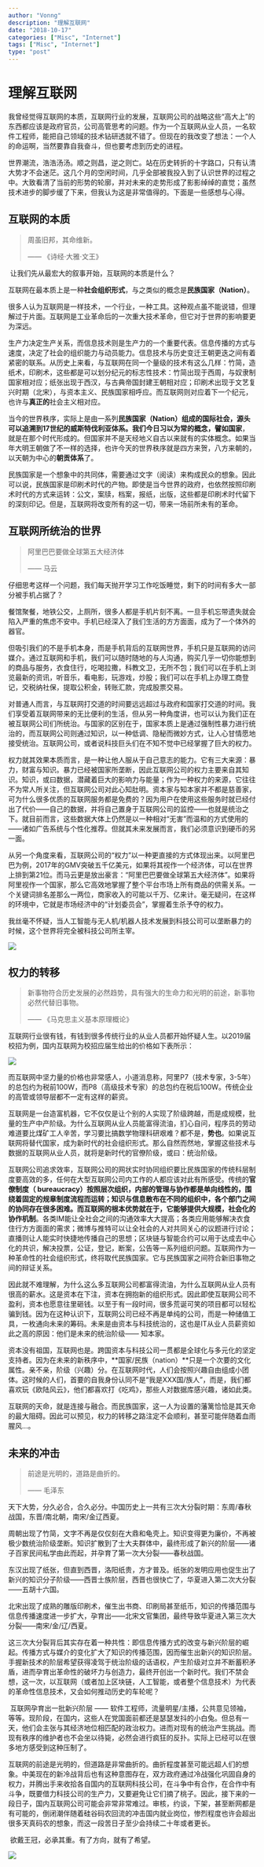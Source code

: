```yaml
---
author: "Vonng"
description: "理解互联网"
date: "2018-10-17"
categories: ["Misc", "Internet"]
tags: ["Misc", "Internet"]
type: "post"
---
```




# 理解互联网

​	我曾经觉得互联网的本质，互联网行业的发展，互联网公司的战略这些“高大上”的东西都应该是政府官员，公司高管思考的问题。作为一个互联网从业人员，一名软件工程师，能把自己领域的技术钻研透就不错了。但现在的我改变了想法：一个人的命运啊，当然要靠自我奋斗，但也要考虑到历史的进程。

​	世界潮流，浩浩汤汤。顺之则昌，逆之则亡。站在历史转折的十字路口，只有认清大势才不会迷茫。这几个月的空闲时间，几乎全部被我投入到了认识世界的过程之中。大致看清了当前的形势的轮廓，并对未来的走势形成了影影绰绰的直觉；虽然技术进步的脚步缓了下来，但我认为这是非常值得的。下面是一些感想与心得。



## 互联网的本质

> 周虽旧邦，其命维新。
>
> —— 《诗经·大雅·文王》

​	让我们先从最宏大的叙事开始，互联网的本质是什么？

​	互联网在最本质上是一种**社会组织形式**，与之类似的概念是**民族国家（Nation）**。

​	很多人认为互联网是一样技术，一个行业，一种工具。这种观点虽不能说错，但理解过于片面。互联网是工业革命后的一次重大技术革命，但它对于世界的影响要更为深远。

​	生产力决定生产关系，而信息技术则是生产力的一个重要代表。信息传播的方式与速度，决定了社会的组织能力与动员能力。信息技术与历史变迁王朝更迭之间有着紧密的联系。从历史上来看，与互联网在同一个量级的技术有这么几样：竹简，造纸术，印刷术，这些都是可以划分纪元的标志性技术：竹简出现于西周，与奴隶制国家相对应；纸张出现于西汉，与古典帝国封建王朝相对应；印刷术出现于文艺复兴时期（北宋），与资本主义、民族国家相呼应。而互联网则对应着下一个纪元，也许与**真正的**社会主义相对应。

​	当今的世界秩序，实际上是由一系列**民族国家（Nation）**组成的国际社会，源头可以追溯到17世纪的威斯特伐利亚体系。我们今日习以为常的概念，譬如**国家**，就是在那个时代形成的。但国家并不是天经地义自古以来就有的实体概念。如果当年大明王朝做了不一样的选择，也许今天的世界秩序就是四方来贺，八方来朝的，以天朝为中心的**朝贡体系**了。

​	民族国家是一个想象中的共同体，需要通过文字（阅读）来构成民众的想象。因此可以说，民族国家是印刷术时代的产物。即使是当今世界的政府，也依然按照印刷术时代的方式来运转：公文，案牍，档案，报纸，出版，这些都是印刷术时代留下的深刻印记。但是，互联网将改变所有的这一切，带来一场前所未有的革命。



## 互联网所统治的世界

> 阿里巴巴要做全球第五大经济体
>
> —— 马云

仔细思考这样一个问题，我们每天抛开学习工作吃饭睡觉，剩下的时间有多大一部分被手机占据了？

餐馆聚餐，地铁公交，上厕所，很多人都是手机片刻不离。一旦手机忘带遗失就会陷入严重的焦虑不安中。手机已经深入了我们生活的方方面面，成为了一个体外的器官。

​	但吸引我们的不是手机本身，而是手机背后的互联网世界，手机只是互联网的访问媒介。通过互联网和手机，我们可以随时随地的与人沟通，购买几乎一切你能想到的商品与服务，衣食住行，吃喝拉撒，科教文卫，无所不包；我们可以在手机上浏览最新的资讯，听音乐，看电影，玩游戏，炒股；我们可以在手机上办理工商登记，交税纳社保，提取公积金，转账汇款，完成股票交易。

​	对普通人而言，与互联网打交道的时间要远远超过与政府和国家打交道的时间。我们享受着互联网带来的无比便利的生活，但从另一种角度讲，也可以认为我们正在被互联网公司们所统治。与国家的区别在于，国家本质上是通过强制性暴力进行统治的，而互联网公司则通过知识，以一种低调、隐秘而微妙方式，让人心甘情愿地接受统治。互联网公司，或者说科技巨头们在不知不觉中已经掌握了巨大的权力。

​	权力就其效果本质而言，是一种让他人服从于自己意志的能力。它有三大来源：暴力，财富与知识。暴力已经被国家所垄断，因此互联网公司的权力主要来自其知识。知识，或曰数据，潜藏着巨大的影响力与能量；作为一种权力的来源，它往往不为常人所关注，但互联网公司对此心知肚明。资本家与知本家并不都是慈善家，可为什么很多优质的互联网服务都是免费的？因为用户在使用这些服务时就已经付出了代价——自己的数据，并将自己置身于互联网公司的监控——也就是统治之下。就目前而言，这些数据大体上仍然是以一种相对“无害”而温和的方式使用的——诸如广告系统与个性化推荐。但就其未来发展而言，我们必须意识到硬币的另一面。

​	从另一个角度来看，互联网公司的“权力”以一种更直接的方式体现出来。以阿里巴巴为例，2017年的GMV突破五千亿美元，如果将其视作一个经济体，可以在世界上排到第21位。而马云更是放出豪言：“阿里巴巴要做全球第五大经济体”。如果将阿里视作一个国家，那么它高效地掌握了整个平台市场上所有商品的供需关系。一个关键词排名差那么一两位，商家收入的可能以千万、亿来计。毫无疑问，在这样的环境中，它就是市场经济中的“计划委员会”，掌握着生杀予夺的权力。

​	我丝毫不怀疑，当人工智能与无人机/机器人技术发展到科技公司可以垄断暴力的时候，这个世界将完全被科技公司所主宰。

![](img/internet-ai-kill-drone.png)



## 权力的转移

> 新事物符合历史发展的必然趋势，具有强大的生命力和光明的前途，新事物必然代替旧事物。
>
> —— 《马克思主义基本原理概论》

互联网行业很有钱，有钱到很多传统行业的从业人员都开始怀疑人生。以2019届校招为例，国内互联网为校招应届生给出的价格如下表所示：

![](img/internet-2019-salary.JPG)

而互联网中坚力量的价格也非常感人，小道消息称，阿里P7（技术专家，3-5年）的总包约为税前100W，而P8（高级技术专家）的总包约在税后100W。传统企业的高管或领导层都不一定有这样的薪资。

互联网是一台造富机器，它不仅仅是让个别的人实现了阶级跨越，而是成规模，批量的生产中产阶级。为什么互联网从业人员能富得流油，扪心自问，程序员的劳动难道要比煤矿工人辛苦，学习要比搞数学物理科研艰难？都不是，**势也**。如果说互联网将替代国家，成为新时代的社会组织形式。那么自然而然地，掌握这些技术与数据的互联网从业人员，就将是新时代的官僚阶级，或曰：统治阶级。

​	互联网公司追求效率，互联网公司的网状实时协同组织要比民族国家的传统科层制度要高效的多，任何在大型互联网公司内工作的人都应该对此有所感受。传统的**官僚制度（ bureaucracy）**按照层次组织，内部的管理与协作都是单向线性的，围绕着固定的规章制度流程而运转；知识与信息散布在不同的组织中，各个部门之间的协同存在很多困难。而互联网的根本优势就在于，它能够提供**大规模，社会化的协作机制**。各类IM能让全社会之间的沟通效率大大提高；各类应用能够解决衣食住行方方面面的需求；微博与推特可以让全社会的人对共同关心的议题进行讨论；直播则让人能实时快捷地传播自己的思想；区块链与智能合约可以用于达成去中心化的共识，解决投票，公证，登记，断案，公告等一系列组织问题。互联网作为一种革命性的社会组织形式，终将取代民族国家。它与民族国家之间符合新旧事物之间的辩证关系。

​	因此就不难理解，为什么这么多互联网公司都富得流油，为什么互联网从业人员有很高的薪水。这是资本在下注，资本在拥抱新的组织形式。因此即使互联网公司不盈利，资本也愿意往里砸钱。以至于有一段时间，很多荒诞可笑的项目都可以轻松骗到钱。因为在这种认识下，互联网公司已经不再是单纯的公司，而是一种储值工具，一枚通向未来的筹码。未来是由资本与科技统治的，这也是IT从业人员薪资如此之高的原因：他们是未来的统治阶级—— 知本家。

​	资本没有祖国，互联网也是。跨国资本与科技公司一贯都是全球化与多元化的坚定支持者。因为在未来的新秩序中，**国家/民族（nation）**只是一个次要的文化属性。亲不亲，阶级（兴趣）分。在互联网时代，人们会按照兴趣自由组成小团体。这时候的人们，首要的自我身份认同不是“我是XXX国/族人”，而是，我们都喜欢玩《欧陆风云》，他们都喜欢打《吃鸡》，那些人对数据库感兴趣，诸如此类。

​	互联网的天命，就是连接与融合。而民族国家，这一人为设置的藩篱恰恰是其天命的最大阻碍。因此可以预见，权力的转移之路注定不会顺利，甚至可能伴随着血雨腥风…。



## 未来的冲击

> 前途是光明的，道路是曲折的。
>
> —— 毛泽东

​	天下大势，分久必合，合久必分。中国历史上一共有三次大分裂时期：东周/春秋战国，东晋/南北朝，南宋/金辽西夏。

​	周朝出现了竹简，文字不再是仅仅刻在大鼎和龟壳上。知识变得更为廉价，不再被极少数统治阶级垄断。知识扩散到了士大夫群体中，最终形成了新兴的阶层——诸子百家民间私学由此而起，并孕育了第一次大分裂——春秋战国。

​	东汉出现了纸张，但直到西晋，洛阳纸贵，方才普及。纸张的发明应用也促生出了新兴的知识分子阶级——西晋士族阶层，西晋也很快亡了，华夏进入第二次大分裂——五胡十六国。

​	北宋出现了成熟的雕版印刷术，催生出书商、印刷局甚至纸币，知识的传播范围与信息传播速度进一步扩大，孕育出——北宋文官集团，最终导致华夏进入第三次大分裂——南宋/金/辽/西夏。

​	这三次大分裂背后其实存在着一种共性：即信息传播方式的改变与新兴阶层的崛起。传播方式与媒介的变化扩大了知识的传播范围，因而催生出新兴的知识阶层。手握新技术的阶层希望获得凌驾于统治阶级的话语权，产生阶级对立并不断蓄积矛盾，进而孕育出革命性的破坏力与创造力，最终开创出一个新时代。我们不禁会想，这一次，以互联网（或者加上区块链，人工智能，或者整个信息技术）为代表的革命性信息技术，又会如何推动历史的车轮呢？

​	互联网孕育出一批新兴阶层 —— 软件工程师，流量明星/主播，公共意见领袖，等等。现阶段，在国内，这些人在党国面前都还是瑟瑟发抖的小白兔。但总有一天，他们会主张与其经济地位相匹配的政治权力。进而对现有的统治产生挑战。而现有秩序的维护者也不会坐以待毙，必然会进行疯狂的反扑。实际上已经可以在很多地方感受到这种压制了。

​	互联网的前途是光明的，但道路是非常曲折的。曲折程度甚至可能远超人们的想象。中美现在的新冷战背后也有这种意图存在，双方政府通过冷战强化巩固自身的权力，并腾出手来收拾各自国内的互联网科技公司，在斗争中有合作，在合作中有斗争，既要借力科技公司的生产力，又要避免让它们摘了桃子。因此，接下来的一段日子，国内互联网公司可能会非常非常难过。审核，约谈，下架，甚至断网都是有可能的，倒闭潮伴随着硅谷码农回流的冲击国内就业岗位，惨烈程度也许会超出很多天真码农的想象，而这一段苦日子至少会持续二十年或者更长。

​	欲戴王冠，必承其重。有了方向，就有了希望。

![](img/internet-fin.jpeg)

















